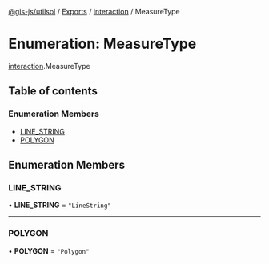 [@gis-js/utilsol](../README.md) / [Exports](../modules.md) / [interaction](../modules/interaction.md) / MeasureType

# Enumeration: MeasureType

[interaction](../modules/interaction.md).MeasureType

## Table of contents

### Enumeration Members

- [LINE\_STRING](interaction.MeasureType.md#line_string)
- [POLYGON](interaction.MeasureType.md#polygon)

## Enumeration Members

### LINE\_STRING

• **LINE\_STRING** = ``"LineString"``

___

### POLYGON

• **POLYGON** = ``"Polygon"``
